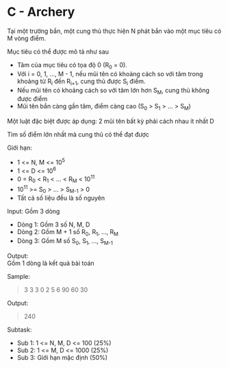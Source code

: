 # **C - Archery**

Tại một trường bắn, một cung thủ thực hiện N phát bắn vào một mục tiêu có M vòng điểm. 

Mục tiêu có thể được mô tả như sau

* Tâm của mục tiêu có tọa độ 0 (R<sub>0</sub> = 0).
* Với i = 0, 1, ..., M - 1, nếu mũi tên có khoảng cách so với tâm trong khoảng từ R<sub>i</sub> đến R<sub>i+1</sub>, cung thủ được S<sub>i</sub> điểm.
* Nếu mũi tên có khoảng cách so với tâm lớn hơn S<sub>M</sub>, cung thủ không được điểm
* Mũi tên bắn càng gần tâm, điểm càng cao (S<sub>0</sub> > S<sub>1</sub> > ... > S<sub>M</sub>)

Một luật đặc biệt được áp dụng: 2 mũi tên bất kỳ phải cách nhau ít nhất D

Tìm số điểm lớn nhất mà cung thủ có thể đạt được

Giới hạn:
* 1 <= N, M <= 10<sup>5</sup>
* 1 <= D <= 10<sup>6</sup>
* 0 = R<sub>0</sub> < R<sub>1</sub> < ... < R<sub>M</sub> < 10<sup>11</sup>
* 10<sup>11</sup> >= S<sub>0</sub> > ... > S<sub>M-1</sub> > 0
* Tất cả số liệu đều là số nguyên

Input: Gồm 3 dòng
* Dòng 1: Gồm 3 số N, M, D
* Dòng 2: Gồm M + 1 số R<sub>0</sub>, R<sub>1</sub>, ..., R<sub>M</sub>
* Dòng 3: Gồm M số S<sub>0</sub>, S<sub>1</sub>, ..., S<sub>M-1</sub>

Output:  
Gồm 1 dòng là kết quả bài toán

Sample:
> 3 3 3
0 2 5 6
90 60 30

Output:
> 240

Subtask:
* Sub 1: 1 <= N, M, D <= 100 (25%)
* Sub 2: 1 <= M, D <= 1000 (25%)
* Sub 3: Giới hạn mặc định (50%)